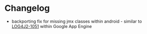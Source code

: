   
# Changelog


*   backporting fix for missing jmx classes within android - similar to [LOG4J2-1051](https://issues.apache.org/jira/browse/LOG4J2-1051) within Google App Engine
 
